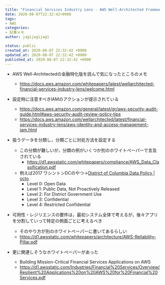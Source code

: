 ```yaml
---
title: "Financial Services Industry Lens - AWS Well-Architected Framework"
date: 2020-08-07T22:32:42+0900
tags:
- AWS
categories:
- 記事メモ
author: jagijagijag1

status: public
created_at: 2020-08-07 22:32:42 +0900
updated_at: 2020-08-07 22:32:42 +0900
published_at: 2020-08-07 22:32:42 +0900
---
```

- AWS Well-Architectedの金融特化版を読んで気になったところのメモ
    - https://docs.aws.amazon.com/whitepapers/latest/wellarchitected-financial-services-industry-lens/welcome.html

- 設定時に注意すべきIAMのアクションが提示されている
    - https://docs.aws.amazon.com/general/latest/gr/aws-security-audit-guide.html#aws-security-audit-review-policy-tips
    - https://docs.aws.amazon.com/wellarchitected/latest/financial-services-industry-lens/aws-identity-and-access-management-iam.html
- 扱うデータを分類し，分類ごとに対処方法を設定する
    - この分類が難しいが，分類の例がいくつか別のホワイトペーパーで言及されている
        - https://d1.awsstatic.com/whitepapers/compliance/AWS_Data_Classification.pdf
    - 例えば2017 ワシントンDCのやつ→[District of Columbia Data Policy | octo](https://octo.dc.gov/page/district-columbia-data-policy)
        - Level 0: Open Data
        - Level 1: Public Data, Not Proactively Released
        - Level 2: For District Government Use
        - Level 3: Confidential
        - Level 4: Restricted Confidential
- 可用性・レジリエンスの要件は，最初システム全体で考えるが，後々アプリを分割していって特定の側面ごとに考えるべき
    - そのやり方が別のホワイトペーパーに書いてあるらしい
    - https://d1.awsstatic.com/whitepapers/architecture/AWS-Reliability-Pillar.pdf
- 更に関連しそうなホワイトペーパーがあった
    - Building Mission-Critical Financial Services Applications on AWS
    - https://d1.awsstatic.com/Industries/Financial%20Services/Overview/Resilient%20Applications%20on%20AWS%20for%20Financial%20Services.pdf
